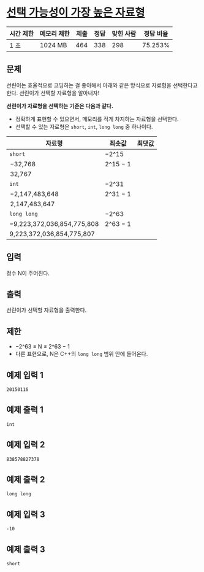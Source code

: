 # [선택 가능성이 가장 높은 자료형](https://www.acmicpc.net/problem/32278)

| 시간 제한 | 메모리 제한 | 제출 | 정답 | 맞힌 사람 | 정답 비율 |
| --- | --- | --- | --- | --- | --- |
| 1 초 | 1024 MB | 464 | 338 | 298 | 75.253% |

## 문제

선린이는 효율적으로 코딩하는 걸 좋아해서 아래와 같은 방식으로 자료형을 선택한다고 한다. 선린이가 선택할 자료형을 알아내자!

**선린이가 자료형을 선택하는 기준은 다음과 같다.**

- 정확하게 표현할 수 있으면서, 메모리를 적게 차지하는 자료형을 선택한다.
- 선택할 수 있는 자료형은 `short`, `int`, `long long` 중 하나이다.

| 자료형 | 최솟값 | 최댓값 |
| --- | --- | --- |
| `short` | −2^15
 −32,768 | 2^15 − 1
 32,767 |
| `int` | −2^31
 −2,147,483,648 | 2^31 − 1
 2,147,483,647 |
| `long long` | −2^63
−9,223,372,036,854,775,808 | 2^63 − 1
9,223,372,036,854,775,807 |

## 입력

정수 N이 주어진다.

## 출력

선린이가 선택할 자료형을 출력한다.

## 제한

- −2^63 ≤ N ≤ 2^63 − 1
- 다른 표현으로, N은 C++의 `long long` 범위 안에 들어온다.

## 예제 입력 1

```
20150116

```

## 예제 출력 1

```
int

```

## 예제 입력 2

```
838578827378

```

## 예제 출력 2

```
long long

```

## 예제 입력 3

```
-10

```

## 예제 출력 3

```
short
```
